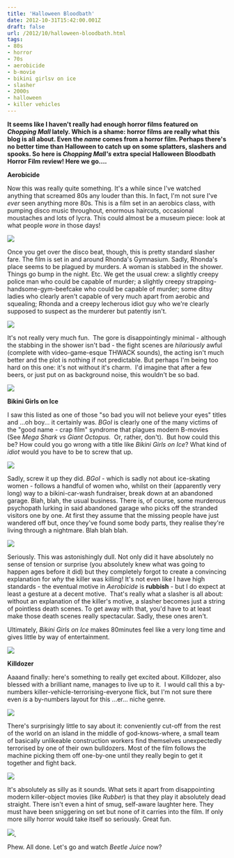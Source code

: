 ```yaml
---
title: 'Halloween Bloodbath'
date: 2012-10-31T15:42:00.001Z
draft: false
url: /2012/10/halloween-bloodbath.html
tags: 
- 80s
- horror
- 70s
- aerobicide
- b-movie
- bikini girlsv on ice
- slasher
- 2000s
- halloween
- killer vehicles
---
```


**It seems like I haven't really had enough horror films featured on _Chopping Mall_ lately. Which is a shame: horror films are really what this blog is all about. Even the _name_ comes from a horror film. Perhaps there's no better time than Halloween to catch up on some splatters, slashers and spooks. So here is _Chopping Mall's_ extra special Halloween Bloodbath Horror Film review! Here we go....**  

  

**Aerobicide**

Now this was really quite something. It's a while since I've watched anything that screamed 80s any louder than this. In fact, I'm not sure I've _ever_ seen anything more 80s. This is a film set in an aerobics class, with pumping disco music throughout, enormous haircuts, occasional moustaches and lots of lycra. This could almost be a museum piece: look at what people _wore_ in those days!  
  

![](/blogspot/AVvXsEjWw3LuigWGD9GPGbpts9NJnF4Ns0D-hnSEDC2zl0h8qT6tjQSlsvVcipWEXVceQX4-0rltQyNq1FjdaTiwl86zYcqzAn1hU5MKVyE1lwlA1pcd245r72hxjT_ePG4GGZBYoOnNlvKNC8E/s400/vlcsnap-2012-10-31-15h27m24s135.jpg)

  

Once you get over the disco beat, though, this is pretty standard slasher fare. The film is set in and around Rhonda's Gymnasium. Sadly, Rhonda's place seems to be plagued by murders. A woman is stabbed in the shower. Things go bump in the night. Etc. We get the usual crew: a slightly creepy police man who could be capable of murder; a slightly creepy strapping-handsome-gym-beefcake who could be capable of murder; some ditsy ladies who clearly aren't capable of very much apart from aerobic and squealing; Rhonda and a creepy lecherous idiot guy who we're clearly supposed to suspect as the murderer but patently isn't.

  

![](/blogspot/AVvXsEjPNUv5L9JXcAHYcrtqn-WTQtz_9P3BGhMCSQ11vXjQl_JbYohjHUPmEUgbg9JgDlUrtzt0ixquLFh7a5g68Vs4YN-5MTMdTFJI_zIoD4-2r7sY_3AyczjYaDHSJlf8AIjgp16v5hU9pFM/s400/vlcsnap-2012-10-31-15h28m14s123.jpg)

  
  

It's not really very much fun.  The gore is disappointingly minimal - although the stabbing in the shower isn't bad - the fight scenes are _hilariously_ awful (complete with video-game-esque THWACK sounds), the acting isn't much better and the plot is nothing if not predictable. But perhaps I'm being too hard on this one: it's not without it's charm.  I'd imagine that after a few beers, or just put on as background noise, this wouldn't be so bad.  
  

![](/blogspot/AVvXsEjyOvAT2Im9dnI78xmi0Y1htJ0R_s4KBj3KLIBjb1ViksfXkTWHyoCoyk4vL6SrBEmlX3i9m72XybzvWKIZ0O6q03QQzbEOzq5xrgFvK43LfiNvucawbKyvwsp_20xsPHg2-xT0X1-cYm0/s400/vlcsnap-2012-10-31-15h28m29s22.jpg)

  

  

**Bikini Girls on Ice**

I saw this listed as one of those "so bad you will not believe your eyes" titles and ...oh boy... it certainly was. _BGoI_ is clearly one of the many victims of the "good name - crap film" syndrome that plagues modern B-movies (See _Mega Shark vs Giant Octopus._  Or, rather, don't).  But how could this be? How could you go wrong with a title like _Bikini Girls on Ice_? What kind of _idiot_ would you have to be to screw that up.  
  

![](/blogspot/AVvXsEg_-9kB6v4k9Rxn25Q5nVChTwwCz5t0zwGWxbMuy-Y4KJCdmYxJ38ncD134DGZXAVRKj15oCFQfx_PQxo_pmkAApUPXnvSiYiT1cXnyVJARqt_FRLOyuXe2UnUG5XGk6k-mupzmzwyT2X4/s400/vlcsnap-2012-10-31-15h16m09s23.jpg)

  

Sadly, screw it up they did. _BGoI_ \- which is sadly not about ice-skating women - follows a handful of women who, whilst on their (apparently very long) way to a bikini-car-wash fundraiser, break down at an abandoned garage. Blah, blah, the usual business. There is, of course, some murderous psychopath lurking in said abandoned garage who picks off the stranded visitors one by one. At first they assume that the missing people have just wandered off but, once they've found some body parts, they realise they're living through a nightmare. Blah blah blah.

  

![](/blogspot/AVvXsEiTfvbRm6pbMX2k_FUYHHf0iasLsLDa2s9SZyYTZF7MFONTbZS1q-viw8d58iUrbJdzj1TlO-IciGn45-2OiMMhT0aychARFOH98mwHxvyN5cDjm3T1nX0UKuZVzBgCDNDcbZ1EQJ_DZsg/s400/vlcsnap-2012-10-31-15h17m12s139.jpg)

  
  

Seriously. This was astonishingly dull. Not only did it have absolutely no sense of tension or surprise (you absolutely knew what was going to happen ages before it did) but they completely forgot to create a convincing explanation for _why_ the killer was killing! It's not even like I have high standards - the eventual motive in _Aerobicide_ is **rubbish** - but I do expect at least a gesture at a decent motive.  That's really what a slasher is all about: without an explanation of the killer's motive, a slasher becomes just a string of pointless death scenes. To get away with that, you'd have to at least make those death scenes really spectacular. Sadly, these ones aren't. 

  

Ultimately, _Bikini Girls on Ice_ makes 80minutes feel like a very long time and gives little by way of entertainment.  
  

![](/blogspot/AVvXsEhzhUOUJglURLJvXU8p_OlmrNX7GK2Orcz3hFuk7Sxdb1ZLj65Cp2NTGXoPIWQEGhoSxsNjk9nfoM2XsjONQnpl9Pn58dVnk7-WMRJXuy8hWvt0lXc5e8btNko9Dr0TxLZWDjWvOfNf8_w/s400/vlcsnap-2012-10-31-15h18m23s89.jpg)

  

  

**Killdozer**

Aaaand finally: here's something to really get excited about. Killdozer, also blessed with a brilliant name, manages to live up to it.  I would call this a by-numbers killer-vehicle-terrorising-everyone flick, but I'm not sure there even _is_ a by-numbers layout for this ...er... niche genre.

  

![](/blogspot/AVvXsEgcKGnpNo31A2WTHGjvqbiOOvDlStv2vwTrsBx9qLWKLR2aCUTmBXxb-fnjd3Sv9dzjzgcKv9hgKMBgv9ZCeSGusjluYZMNsFkVBaS7ben1var5bWv3COWdAyiC8JzbSAakxkyi-zHI25g/s800/vlcsnap-2012-10-31-15h13m14s88.jpg)

  
  

There's surprisingly little to say about it: conveniently cut-off from the rest of the world on an island in the middle of god-knows-where, a small team of basically unlikeable construction workers find themselves unexpectedly terrorised by one of their own bulldozers. Most of the film follows the machine picking them off one-by-one until they really begin to get it together and fight back.  
  

![](/blogspot/AVvXsEi6ZZ6rqakb7xcmLwEtFPSM4ubYz1H98sTpQvGwIB3Qa4wv6VmEhJYewurFqeOdMnbE68ZJ5V1shTIIiuwnnrfOSsWiGdiVlTjA3nXZDhASnmDok_sw6ie001pjYcwZRFzZvXSnFz_e5KA/s800/vlcsnap-2012-10-31-15h13m03s231.jpg)

  

It's absolutely as silly as it sounds. What sets it apart from disappointing modern killer-object movies (like _Rubber_) is that they play it absolutely dead straight. There isn't even a hint of smug, self-aware laughter here. They must have been sniggering on set but none of it carries into the film. If only more silly horror would take itself so seriously. Great fun.  
  

[![](/blogspot/AVvXsEgxbbNg0nA5QjZk6L8D_xQa3TdPStoZZ4Fzo1065GMJooVDH0YP7hLQDIu2Y65wc3savPRZO8bxTn8iTVyjrQ7H8Om-8jpFORZLTvwp74uBDI7BlvBYAG0PbW9jT2EEYAbIQ-7Xv7l1qmo/s800/vlcsnap-2012-10-31-15h13m53s219.jpg) ](https://picasaweb.google.com/lh/photo/zY23Wp9Ud3EZTlWwbrUU0e54nN1RycrV_oQh2IHYfkI?feat=embedwebsite)

  

  

Phew. All done. Let's go and watch _Beetle Juice_ now?